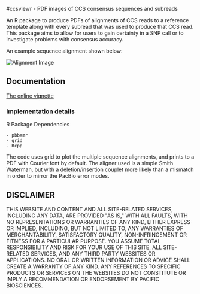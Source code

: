 #ccsviewr - PDF images of CCS consensus sequences and subreads

An R package to produce PDFs of alignments of CCS reads to a reference template along with every subread that was used to produce that CCS read.  This package aims to allow for users to gain certainty in a SNP call or to investigate problems with consensus accuracy.

An example sequence alignment shown below:


![Alignment Image](https://github.com/PacificBiosciences/ccsviewr/blob/master/vignettes/AlignmentWindow.png)

## Documentation


[The online vignette](http://htmlpreview.github.io/?http://github.com/PacificBiosciences/ccsviewr/blob/master/vignettes/ccsviewr.html)

### Implementation details

R Package Dependencies

	- pbbamr
	- grid
	- Rcpp
	
The code uses grid to plot the multiple sequence alignments, and prints to a PDF with Courier font by default.  The aligner used is a simple Smith Waterman, but with a deletion/insertion couplet more likely than a mismatch in order to mirror the PacBio error modes.

DISCLAIMER
----------
THIS WEBSITE AND CONTENT AND ALL SITE-RELATED SERVICES, INCLUDING ANY DATA, ARE PROVIDED "AS IS," WITH ALL FAULTS, WITH NO REPRESENTATIONS OR WARRANTIES OF ANY KIND, EITHER EXPRESS OR IMPLIED, INCLUDING, BUT NOT LIMITED TO, ANY WARRANTIES OF MERCHANTABILITY, SATISFACTORY QUALITY, NON-INFRINGEMENT OR FITNESS FOR A PARTICULAR PURPOSE. YOU ASSUME TOTAL RESPONSIBILITY AND RISK FOR YOUR USE OF THIS SITE, ALL SITE-RELATED SERVICES, AND ANY THIRD PARTY WEBSITES OR APPLICATIONS. NO ORAL OR WRITTEN INFORMATION OR ADVICE SHALL CREATE A WARRANTY OF ANY KIND. ANY REFERENCES TO SPECIFIC PRODUCTS OR SERVICES ON THE WEBSITES DO NOT CONSTITUTE OR IMPLY A RECOMMENDATION OR ENDORSEMENT BY PACIFIC BIOSCIENCES.
